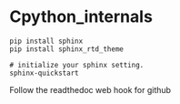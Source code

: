 # Cpython_internals
```
pip install sphinx
pip install sphinx_rtd_theme

# initialize your sphinx setting.
sphinx-quickstart
```

Follow the readthedoc web hook for github

